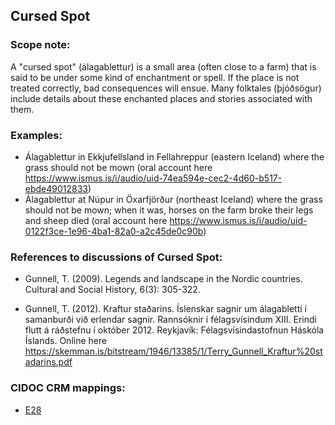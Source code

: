 
## Cursed Spot 

###  Scope note: 
A "cursed spot" (álagablettur) is a small area (often close to a farm) that is said to be under some kind of enchantment or spell. If the place is not treated correctly, bad consequences will ensue. Many folktales (þjóðsögur) include details about these enchanted places and stories associated with them.  


### Examples: 

* Álagablettur in Ekkjufellsland in Fellahreppur (eastern Iceland) where the grass should not be mown (oral account here https://www.ismus.is/i/audio/uid-74ea594e-cec2-4d60-b517-ebde49012833)
* Álagablettur at Núpur in Öxarfjörður (northeast Iceland) where the grass should not be mown; when it was, horses on the farm broke their legs and sheep died (oral account here https://www.ismus.is/i/audio/uid-0122f3ce-1e96-4ba1-82a0-a2c45de0c90b) 

### References to discussions of Cursed Spot:

* Gunnell, T. (2009). Legends and landscape in the Nordic countries. Cultural and Social History, 6(3): 305-322. 

* Gunnell, T. (2012). Kraftur staðarins. Íslenskar sagnir um álagabletti í samanburði við erlendar sagnir. Rannsóknir í félagsvísindum XIII. Erindi flutt á ráðstefnu í október 2012. Reykjavík: Félagsvísindastofnun Háskóla Íslands. Online here https://skemman.is/bitstream/1946/13385/1/Terry_Gunnell_Kraftur%20stadarins.pdf 

### CIDOC CRM mappings: 

* [E28](http://www.cidoc-crm.org/entity/e28-conceptual-object/version-6.2)
